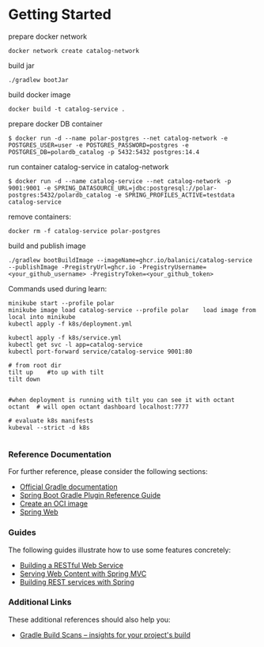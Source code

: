 # Getting Started

prepare docker network
```shell
docker network create catalog-network
```

build jar
```shell
./gradlew bootJar
```
build docker image
```shell
docker build -t catalog-service .
```
prepare docker DB container
```shell
$ docker run -d --name polar-postgres --net catalog-network -e POSTGRES_USER=user -e POSTGRES_PASSWORD=postgres -e POSTGRES_DB=polardb_catalog -p 5432:5432 postgres:14.4
```
run container catalog-service in catalog-network
```shell
$ docker run -d --name catalog-service --net catalog-network -p 9001:9001 -e SPRING_DATASOURCE_URL=jdbc:postgresql://polar-postgres:5432/polardb_catalog -e SPRING_PROFILES_ACTIVE=testdata catalog-service
```
remove containers:
```shell
docker rm -f catalog-service polar-postgres
```
build and publish image
```shell
./gradlew bootBuildImage --imageName=ghcr.io/balanici/catalog-service --publishImage -PregistryUrl=ghcr.io -PregistryUsername=<your_github_username> -PregistryToken=<your_github_token>
```

Commands used during learn:
```shell
minikube start --profile polar
minikube image load catalog-service --profile polar    load image from local into minikube
kubectl apply -f k8s/deployment.yml

kubectl apply -f k8s/service.yml
kubectl get svc -l app=catalog-service
kubectl port-forward service/catalog-service 9001:80

# from root dir
tilt up    #to up with tilt
tilt down


#when deployment is running with tilt you can see it with octant 
octant  # will open octant dashboard localhost:7777

# evaluate k8s manifests
kubeval --strict -d k8s


```

### Reference Documentation

For further reference, please consider the following sections:

* [Official Gradle documentation](https://docs.gradle.org)
* [Spring Boot Gradle Plugin Reference Guide](https://docs.spring.io/spring-boot/docs/3.0.0/gradle-plugin/reference/html/)
* [Create an OCI image](https://docs.spring.io/spring-boot/docs/3.0.0/gradle-plugin/reference/html/#build-image)
* [Spring Web](https://docs.spring.io/spring-boot/docs/3.0.0/reference/htmlsingle/#web)

### Guides

The following guides illustrate how to use some features concretely:

* [Building a RESTful Web Service](https://spring.io/guides/gs/rest-service/)
* [Serving Web Content with Spring MVC](https://spring.io/guides/gs/serving-web-content/)
* [Building REST services with Spring](https://spring.io/guides/tutorials/rest/)

### Additional Links

These additional references should also help you:

* [Gradle Build Scans – insights for your project's build](https://scans.gradle.com#gradle)

